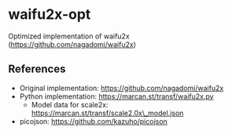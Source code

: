 waifu2x-opt
====

Optimized implementation of waifu2x (https://github.com/nagadomi/waifu2x)

## References
- Original implementation: https://github.com/nagadomi/waifu2x
- Python implementation: https://marcan.st/transf/waifu2x.py
  - Model data for scale2x: https://marcan.st/transf/scale2.0x\_model.json
- picojson: https://github.com/kazuho/picojson
